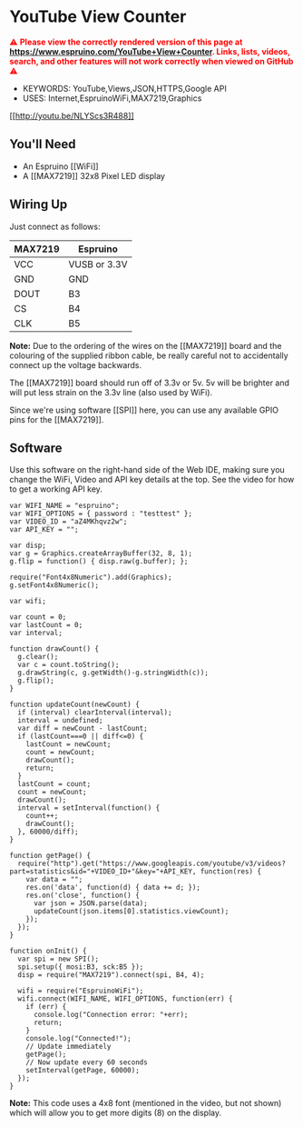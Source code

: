 <!--- Copyright (c) 2017 Gordon Williams, Pur3 Ltd. See the file LICENSE for copying permission. -->
YouTube View Counter
======================

<span style="color:red">:warning: **Please view the correctly rendered version of this page at https://www.espruino.com/YouTube+View+Counter. Links, lists, videos, search, and other features will not work correctly when viewed on GitHub** :warning:</span>

* KEYWORDS: YouTube,Views,JSON,HTTPS,Google API
* USES: Internet,EspruinoWiFi,MAX7219,Graphics

[[http://youtu.be/NLYScs3R488]]


You'll Need
----------

* An Espruino [[WiFi]]
* A [[MAX7219]] 32x8 Pixel LED display


Wiring Up
--------

Just connect as follows:

| MAX7219 | Espruino |
|---------|----------|
| VCC     | VUSB or 3.3V |
| GND     | GND      |
| DOUT    | B3       |
| CS      | B4       |
| CLK     | B5       |

**Note:** Due to the ordering of the wires on the [[MAX7219]] board and the
colouring of the supplied ribbon cable, be really careful not to accidentally
connect up the voltage backwards.

The [[MAX7219]] board should run off of 3.3v or 5v. 5v will be brighter and will put
less strain on the 3.3v line (also used by WiFi).

Since we're using software [[SPI]] here, you can use any available GPIO pins for the [[MAX7219]].


Software
--------

Use this software on the right-hand side of the Web IDE, making sure you change the
WiFi, Video and API key details at the top. See the video for how to get a working
API key.


```
var WIFI_NAME = "espruino";
var WIFI_OPTIONS = { password : "testtest" };
var VIDEO_ID = "aZ4MKhqvz2w";
var API_KEY = "";

var disp;
var g = Graphics.createArrayBuffer(32, 8, 1);
g.flip = function() { disp.raw(g.buffer); };

require("Font4x8Numeric").add(Graphics);
g.setFont4x8Numeric();

var wifi;

var count = 0;
var lastCount = 0;
var interval;

function drawCount() {
  g.clear();
  var c = count.toString();
  g.drawString(c, g.getWidth()-g.stringWidth(c));
  g.flip();
}

function updateCount(newCount) {
  if (interval) clearInterval(interval);
  interval = undefined;
  var diff = newCount - lastCount;
  if (lastCount===0 || diff<=0) {
    lastCount = newCount;
    count = newCount;
    drawCount();
    return;
  }
  lastCount = count;
  count = newCount;
  drawCount();
  interval = setInterval(function() {
    count++;
    drawCount();
  }, 60000/diff);
}

function getPage() {
  require("http").get("https://www.googleapis.com/youtube/v3/videos?part=statistics&id="+VIDEO_ID+"&key="+API_KEY, function(res) {
    var data = "";
    res.on('data', function(d) { data += d; });
    res.on('close', function() {
      var json = JSON.parse(data);
      updateCount(json.items[0].statistics.viewCount);
    });
  });
}

function onInit() {
  var spi = new SPI();
  spi.setup({ mosi:B3, sck:B5 });
  disp = require("MAX7219").connect(spi, B4, 4);

  wifi = require("EspruinoWiFi");
  wifi.connect(WIFI_NAME, WIFI_OPTIONS, function(err) {
    if (err) {
      console.log("Connection error: "+err);
      return;
    }
    console.log("Connected!");
    // Update immediately
    getPage();
    // Now update every 60 seconds
    setInterval(getPage, 60000);
  });
}
```

**Note:** This code uses a 4x8 font (mentioned in the video, but not shown) which will
allow you to get more digits (8) on the display.
